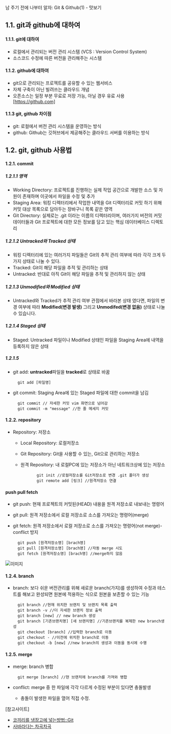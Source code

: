 남 주기 전에 나부터 알자: Git & Github(1) - 맛보기
## 1.1. git과 github에 대하여
#### 1.1.1. git에 대하여
+ 로컬에서 관리되는 버전 관리 시스템 (VCS : Version Control System)
+ 소스코드 수정에 따른 버전을 관리해주는 시스템
        
#### 1.1.2. github에 대하여
+ git으로 관리되는 프로젝트를 공유할 수 있는 웹서비스
+ 자체 구축이 아닌 빌려쓰는 클라우드 개념
+ 오픈소스는 일정 부분 무료로 저장 가능, 아닐 경우 유료 사용
[https://github.com]
    
    
#### 1.1.3 git, github 차이점
+ git: 로컬에서 버전 관리 시스템을 운영하는 방식
+ github: Github는 깃허브에서 제공해주는 클라우드 서버를 이용하는 방식
            
## 1.2. git, github 사용법
#### 1.2.1. commit
##### 1.2.1.1 영역
+ Working Directory: 프로젝트를 진행하는 실제 작업 공간으로 개발한 소스 및 자원이 존재하며 이곳에서 파일을 수정 및 추가
+ Staging Area: 워킹 디렉터리에서 작업한 내역을 Git 디렉터리로 커밋 하기 위해 커밋 대상 목록으로 담아두는 장바구니 목록 같은 영역
+ Git Directory: 실제로는 .git 이라는 이름의 디렉터리이며, 여러가지 버전의 커밋 데이터들과 Git 프로젝트에 대한 모든 정보를 담고 있는 핵심 데이터베이스 디렉토리

##### 1.2.1.2 Untracked와 Tracked 상태
+ 워킹 디렉터리에 있는 여러가지 파일들은 Git의 추적 관리 여부에 따라 각각 크게 두 가지 상태로 나눌 수 있다.
+ Tracked: Git이 해당 파일을 추적 및 관리하는 상태
+ Untracked: 반대로 아직 Git이 해당 파일을 추적 및 관리하지 않는 상태

##### 1.2.1.3 Unmodified와 Modified 상태
+ Untracked와 Tracked가 추적 관리 여부 관점에서 바라본 상태 였다면, 파일의 변경 여부에 따라 **Modified(변경 발생)** 그리고 **Unmodifed(변경 없음)** 상태로 나눌 수 있습니다.

##### 1.2.1.4 Staged 상태
+ Staged: Untracked 파일이나 Modified 상태인 파일을 Staging Area에 내역을 등록하지 않은 상태

##### 1.2.1.5
+ git add: **untracked**파일을 **tracked**로 상태로 바꿈

        git add [파일명]
+ git commit: Staging Area에 있는 Staged 파일에 대한 commit을 남김

        git commit // 자세한 커밋 vim 화면으로 넘어감
        git commit -m "message" //한 줄 메세지 커밋
#### 1.2.2. repository
+ Repository: 저장소
   - Local Repository: 로컬저장소
   - Git Repository: Git을 사용할 수 있는, Git으로 관리하는 저장소
   - 원격 Repository: 내 로컬PC에 있는 저장소가 아닌 네트워크상에 있는 저장소    
                
                git init //로컬저장소를 Git저장소로 변경 .git 폴더가 생성
                git remote add [링크] //원격저장소 연결
#### push pull fetch
+ git push: 현재 프로젝트의 커밋된(HEAD) 내용을 원격 저장소로 내보내는 명령어
+ git pull: 원격 저장소에서 로컬 저장소로 소스를 가져오는 명령어(merge)
+ git fetch: 원격 저장소에서 로컬 저장소로 소스를 가져오는 명령어(not merge)-conflict 방지

        git push [원격저장소명] [brach명]
        git pull [원격저장소명] [brach명] //자동 merge 시도
        git fetch [원격저장소명] [brach명] //merge하지 않음
![이미지](https://i.ytimg.com/vi/0nqJKEh3YCc/maxresdefault.jpg "pull push fetch")
#### 1.2.4. branch
+ branch: 보다 쉬운 버전관리를 위해 새로운 branch(가지)를 생성하여 수정과 테스트를 해보고 완성되면 원본에 적용하는 식으로 원본을 보존할 수 있는 기능
        
        git branch //현재 위치한 브랜치 및 브랜치 목록 출력
        git branch -v //더 자세한 브랜치 정보 출력
        git branch [new] // new branch 생성
        git branch [기존브랜치명] [새 브랜치명] //기존브랜치를 복제한 new branch생성
        git checkout [branch] //입력한 branch로 이동
        git checkout - //이전에 위치한 branch로 이동
        git checkout -b [new] //new branch의 생성과 이동을 동시에 수행
#### 1.2.5. merge
+ merge: branch 병합

        git merge [branch] //현 브랜치에 branch를 가져와 병합
+ conflict: merge 중 한 파일에 각각 다르게 수정된 부분이 있다면 충돌발생
  - 충돌이 발생한 파일을 열어 직접 수정.


[참고사이트]
* [코끼리를 냉장고에 넣는방법::Git](https://dololak.tistory.com/304)
* [사바라다는 차곡차곡](https://sabarada.tistory.com/75)

